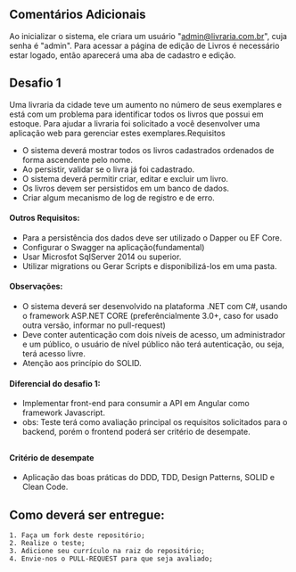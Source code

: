 ## Comentários Adicionais
Ao inicializar o sistema, ele criara um usuário "admin@livraria.com.br", cuja senha é "admin".
Para acessar a página de edição de Livros é necessário estar logado, então aparecerá uma aba de cadastro e edição.

## Desafio 1

Uma livraria da cidade teve um aumento no número de seus exemplares e está com um problema para identificar todos os livros que possui em estoque. 
Para ajudar a livraria foi solicitado a você desenvolver uma aplicação web para gerenciar estes exemplares.Requisitos


* O sistema deverá mostrar todos os livros cadastrados ordenados de forma ascendente pelo nome.
* Ao persistir, validar se o livra já foi cadastrado.
* O sistema deverá permitir criar, editar e excluir um livro.
* Os livros devem ser persistidos em um banco de dados.
* Criar algum mecanismo de log de registro e de erro.

#### Outros Requisitos:
* Para a persistência dos dados deve ser utilizado o Dapper ou EF Core.
* Configurar o Swagger na aplicação(fundamental)
* Usar Microsfot SqlServer 2014 ou superior.
* Utilizar migrations ou Gerar Scripts e disponibilizá-los em uma pasta.

#### Observações:
* O sistema deverá ser desenvolvido na plataforma .NET com C#, usando o framework ASP.NET CORE 
	(preferêncialmente 3.0+, caso for usado outra versão, informar no pull-request)
* Deve conter autenticação com dois níveis de acesso, um administrador e um público, o usuário de nível 
	público não terá autenticação, ou seja, terá acesso livre.
* Atenção aos princípio do SOLID.


#### Diferencial do desafio 1:
* Implementar front-end para consumir a API em  Angular como framework Javascript.
* obs: Teste terá como avaliação principal os requisitos solicitados para o backend,  porém o frontend 
    poderá ser critério de desempate.
     

##
#### Critério de desempate

- Aplicação das boas práticas do DDD, TDD, Design Patterns, SOLID e Clean Code.


## Como deverá ser entregue:

    1. Faça um fork deste repositório;
    2. Realize o teste;
    3. Adicione seu currículo na raiz do repositório;
    4. Envie-nos o PULL-REQUEST para que seja avaliado;

